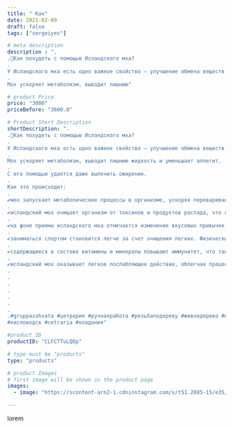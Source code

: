 ```yaml
---
title: " Как"
date: 2021-02-09
draft: false
tags: ["sergeiyes"]

# meta description
description : ".
.🌳Как похудеть с помощью Исландского мха?
.
У Исландского мха есть одно важное свойство – улучшение обмена веществ. 
.
Мох ускоряет метаболизм, выводит лишнюю"

# product Price
price: "3000"
priceBefore: "3600.0"

# Product Short Description
shortDescription: ".
.🌳Как похудеть с помощью Исландского мха?
.
У Исландского мха есть одно важное свойство – улучшение обмена веществ. 
.
Мох ускоряет метаболизм, выводит лишнюю жидкость и уменьшает аппетит. 
.
С его помощью удается даже вылечить ожирение.
.
Как это происходит:
.
✔мох запускает метаболические процессы в организме, ускоряя переваривание пищи и улучшая усваивание питательных веществ. Хорошо работающий обмен веществ практически исключает отложение жиров.
.
✔исландский мох очищает организм от токсинов и продуктов распада, что способствует снижению веса и предупреждает его набор. Также уменьшает аппетит, снижает тягу к сладким продуктам. 
.
✔на фоне приема исландского мха отмечается изменение вкусовых привычек. Выводится лишняя жидкость из организма, проходит отечность и уменьшается общий вес тела.
.
✔заниматься спортом становится легче за счет очищения легких. Физические нагрузки более продолжительны по времени и интенсивности.
.
✔содержащиеся в составе витамины и минералы повышают иммунитет, что также благоприятно сказывается на процессе снижения веса.
.
✔исландский мох оказывает легкое послабляющее действие, облегчая процесс дефекации и избавляя от запоров, которые часто становятся виновниками набора веса.
.
.
.
.
.
.
.
.#gruppazahvata #цетрария #ручнаяработа #резьбаподереву #живоедерево #вестивсети #исландскиймох #пятигорск #КРЫМ #Севастополь #sergeystar #железноводск #ставрополь #антисептик # #cetrariya #grad_masterov #друзья #сувенир #природныйантибиотик #купитьцетрарию #zotzon #лучшийподарок #необыкновнныйподарок 
#кисловодск #cetraria #кладония"

#product ID
productID: "CLFCTTuLQOp"

# type must be "products"
type: "products"

# product Images
# first image will be shown in the product page
images:
  - image: "https://scontent-arn2-1.cdninstagram.com/v/t51.2885-15/e35/s1080x1080/148295694_2614777748761366_214675140340868942_n.jpg?tp=1&_nc_ht=scontent-arn2-1.cdninstagram.com&_nc_cat=110&_nc_ohc=pDWK8bUmbZYAX--ELUU&ccb=7-4&oh=2f8541616a32ccd24b31b90ca2b20daa&oe=6085F52D&_nc_sid=86f79a&ig_cache_key=MjUwNTQxODg5MDY0MDQyNTg5Nw%3D%3D.2-ccb7-4"

---
```

lorem
